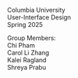 Columbia University  
User-Interface Design  
Spring 2025  

Group Members:  
Chi Pham  
Carol Li Zhang  
Kalei Ragland  
Shreya Prabu  